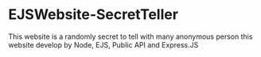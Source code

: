 # EJSWebsite-SecretTeller
This website is a randomly secret to tell with many anonymous person this website develop by Node, EJS, Public API and Express.JS

